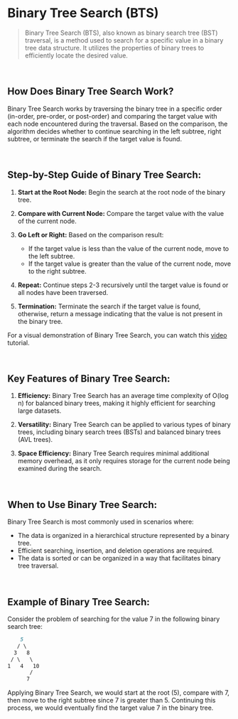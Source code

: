 # Binary Tree Search (BTS)

> Binary Tree Search (BTS), also known as binary search tree (BST) traversal, is a method used to search for a specific value in a binary tree data structure. It utilizes the properties of binary trees to efficiently locate the desired value.

<br/>

## How Does Binary Tree Search Work?

Binary Tree Search works by traversing the binary tree in a specific order (in-order, pre-order, or post-order) and comparing the target value with each node encountered during the traversal. Based on the comparison, the algorithm decides whether to continue searching in the left subtree, right subtree, or terminate the search if the target value is found.

<br/>

## Step-by-Step Guide of Binary Tree Search:

1. **Start at the Root Node:** Begin the search at the root node of the binary tree.

2. **Compare with Current Node:** Compare the target value with the value of the current node.

3. **Go Left or Right:** Based on the comparison result:
   - If the target value is less than the value of the current node, move to the left subtree.
   - If the target value is greater than the value of the current node, move to the right subtree.

4. **Repeat:** Continue steps 2-3 recursively until the target value is found or all nodes have been traversed.

5. **Termination:** Terminate the search if the target value is found, otherwise, return a message indicating that the value is not present in the binary tree.

For a visual demonstration of Binary Tree Search, you can watch this [video](https://www.youtube.com/watch?v=5cPbNCrdotA) tutorial.

<br/>

## Key Features of Binary Tree Search:

1. **Efficiency:** Binary Tree Search has an average time complexity of O(log n) for balanced binary trees, making it highly efficient for searching large datasets.

2. **Versatility:** Binary Tree Search can be applied to various types of binary trees, including binary search trees (BSTs) and balanced binary trees (AVL trees).

3. **Space Efficiency:** Binary Tree Search requires minimal additional memory overhead, as it only requires storage for the current node being examined during the search.

<br/>

## When to Use Binary Tree Search:

Binary Tree Search is most commonly used in scenarios where:

- The data is organized in a hierarchical structure represented by a binary tree.
- Efficient searching, insertion, and deletion operations are required.
- The data is sorted or can be organized in a way that facilitates binary tree traversal.

<br/>

## Example of Binary Tree Search:

Consider the problem of searching for the value 7 in the following binary search tree:

```markdown
    5
   / \
  3   8
 / \   \
1   4   10
       /
      7
```

Applying Binary Tree Search, we would start at the root (5), compare with 7, then move to the right subtree since 7 is greater than 5. Continuing this process, we would eventually find the target value 7 in the binary tree.

